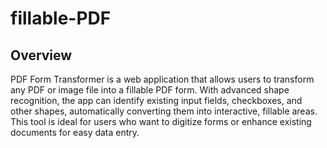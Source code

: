 # fillable-PDF

## Overview

PDF Form Transformer is a web application that allows users to transform any PDF or image file into a fillable PDF form. With advanced shape recognition, the app can identify existing input fields, checkboxes, and other shapes, automatically converting them into interactive, fillable areas. This tool is ideal for users who want to digitize forms or enhance existing documents for easy data entry.
